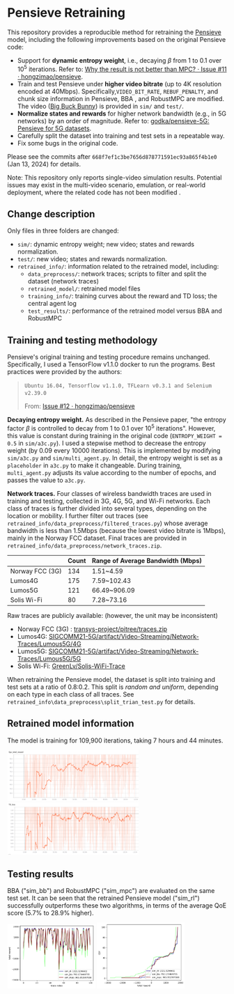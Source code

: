 # Pensieve Retraining
This repository provides a reproducible method for retraining the [Pensieve](http://web.mit.edu/pensieve/) model, including the following improvements based on the original Pensieve code:

- Support for **dynamic entropy weight**, i.e., decaying $\beta$ from 1 to 0.1 over $10^5$ iterations. Refer to: [Why the result is not better than MPC? · Issue #11 · hongzimao/pensieve](https://github.com/hongzimao/pensieve/issues/11).
- Train and test Pensieve under **higher video bitrate** (up to 4K resolution encoded at 40Mbps). Specifically,`VIDEO_BIT_RATE`, `REBUF_PENALTY`, and chunk size information in Pensieve, BBA , and RobustMPC are modified. The video ([Big Buck Bunny](https://peach.blender.org/)) is provided in `sim/` and `test/`.
- **Normalize states and rewards** for higher network bandwidth (e.g., in 5G networks) by an order of magnitude. Refer to: [godka/pensieve-5G: Pensieve for 5G datasets](https://github.com/godka/pensieve-5G).
- Carefully split the dataset into training and test sets in a repeatable way.
- Fix some bugs in the original code.

Please see the commits after `668f7ef1c3be7656d878771591ec93a865f4b1e0` (Jan 13, 2024) for details. 

Note: This repository only reports single-video simulation results. Potential issues may exist in the multi-video scenario, emulation, or real-world deployment, where the related code has not been modified . 



## Change description

Only files in three folders are changed: 

- `sim/`: dynamic entropy weight; new video; states and rewards normalization.
- `test/`: new video; states and rewards normalization.
- `retrained_info/`: information related to the retrained model, including:
  - `data_preprocess/`: network traces; scripts to filter and split the dataset (network traces)
  - `retrained_model/`: retrained model files
  - `training_info/`: training curves about the reward and TD loss; the central agent log
  - `test_results/`: performance of the retrained model versus BBA and RobustMPC



## Training and testing methodology
Pensieve's original training and testing procedure remains unchanged. Specifically, I used a TensorFlow v1.1.0 docker to run the programs. Best practices were provided by the authors:

> `Ubuntu 16.04, Tensorflow v1.1.0, TFLearn v0.3.1 and Selenium v2.39.0`
>
> From: [Issue #12 · hongzimao/pensieve](https://github.com/hongzimao/pensieve/issues/12#issuecomment-345060132)



**Decaying entropy weight.** As described in the Pensieve paper, "the entropy factor $\beta$ is controlled to decay from 1 to 0.1 over $10^5$ iterations". However,  this value is constant during training in the original code (`ENTROPY_WEIGHT = 0.5` in `sim/a3c.py`). I used a stepwise method to decrease the entropy weight (by 0.09 every 10000 iterations). This is implemented by modifying `sim/a3c.py` and `sim/multi_agent.py`. In detail, the entropy weight is set as a `placeholder` in `a3c.py` to make it changeable. During training, `multi_agent.py` adjusts its value according to the number of epochs, and passes the value to `a3c.py`. 



**Network traces.** Four classes of wireless bandwidth traces are used in training and testing, collected in 3G, 4G, 5G, and Wi-Fi networks. Each class of traces is further divided into several types, depending on the location or mobility. I further filter out traces  (see `retrained_info/data_preprocess/filtered_traces.py`) whose average bandwidth is less than 1.5Mbps (because the lowest video bitrate is 1Mbps), mainly in the Norway FCC dataset. Final traces are provided in `retrained_info/data_preprocess/network_traces.zip`. 

|                 | Count | Range of Average Bandwidth (Mbps) |
| --------------- | ----- | --------------------------------- |
| Norway FCC (3G) | 134   | 1.51~4.59                         |
| Lumos4G         | 175   | 7.59~102.43                       |
| Lumos5G         | 121   | 66.49~906.09                      |
| Solis Wi-Fi     | 80    | 7.28~73.16                        |

Raw traces are publicly available: (however, the unit may be inconsistent)

- Norway FCC (3G)  : [transys-project/pitree/traces.zip](https://github.com/transys-project/pitree/blob/master/traces.zip)
- Lumos4G: [SIGCOMM21-5G/artifact/Video-Streaming/Network-Traces/Lumous5G/4G](https://github.com/SIGCOMM21-5G/artifact/tree/main/Video-Streaming/Network-Traces/Lumous5G/4G)
- Lumos5G: [SIGCOMM21-5G/artifact/Video-Streaming/Network-Traces/Lumous5G/5G](https://github.com/SIGCOMM21-5G/artifact/tree/main/Video-Streaming/Network-Traces/Lumous5G/5G)
- Solis Wi-Fi: [GreenLv/Solis-WiFi-Trace](https://github.com/GreenLv/Solis-WiFi-Trace)



When retraining the Pensieve model, the dataset is split into training and test sets at a ratio of 0.8:0.2. This split is _random and uniform_, depending on each type in each class of all traces. See `retrained_info\data_preprocess\split_trian_test.py` for details.



## Retrained model information

The model is training for 109,900 iterations, taking 7 hours and 44 minutes. 

<p align="left">
    <img src="retrained_info/training_info/training_reward.png" width="60%">
    <img src="retrained_info/training_info/training_loss.png" width="60%">
</p>




## Testing results

BBA ("sim_bb") and RobustMPC ("sim_mpc") are evaluated on the same test set. It can be seen that the retrained Pensieve model ("sim_rl") successfully outperforms these two algorithms, in terms of the average QoE score (5.7% to 28.9% higher). 

<p align="left">
    <img src="retrained_info/test_results/mean_rewards_109900.png" width="40%">
    <img src="retrained_info/test_results/reward_cdf_109900.png" width="40%">
</p>
